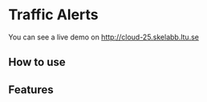 # Traffic Alerts

You can see a live demo on http://cloud-25.skelabb.ltu.se

## How to use


## Features


